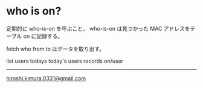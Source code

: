 # who is on?

定期的に who-is-on を呼ぶこと。
who-is-on は見つかった MAC アドレスをテーブル on に記録する。

fetch who from to はデータを取り出す。

list users
todays today's users records
on/user 


---
hiroshi.kimura.0331@gmail.com
